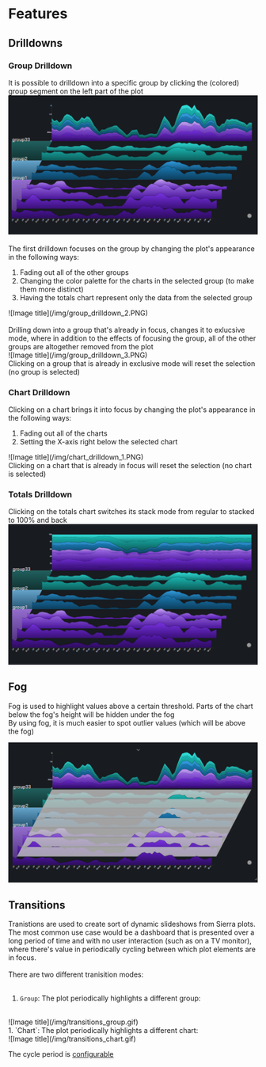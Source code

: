 # Features

## Drilldowns

### Group Drilldown
It is possible to drilldown into a specific group by clicking the (colored) group segment on the left part of the plot
<br>
![Image title](/img/group_drilldown_1.PNG)
<br>
<br>
The first drilldown focuses on the group by changing the plot's appearance in the following ways:
<ol>
<li>
Fading out all of the other groups
</li>
<li>
Changing the color palette for the charts in the selected group (to make them more distinct)
</li>
<li>
Having the totals chart represent only the data from the selected group
</li>
</ol>
![Image title](/img/group_drilldown_2.PNG)
<br>
<br>
Drilling down into a group that's already in focus, changes it to exlucsive mode, where in addition to the effects of focusing the group, all of the other groups are altogether removed from the plot
<br>
![Image title](/img/group_drilldown_3.PNG)
<br>
Clicking on a group that is already in exclusive mode will reset the selection (no group is selected)

### Chart Drilldown

Clicking on a chart brings it into focus by changing the plot's appearance in the following ways:
<ol>
<li>
Fading out all of the charts
</li>
<li>
Setting the X-axis right below the selected chart
</li>
</ol>
![Image title](/img/chart_drilldown_1.PNG)
<br>
Clicking on a chart that is already in focus will reset the selection (no chart is selected)

### Totals Drilldown

Clicking on the totals chart switches its stack mode from regular to stacked to 100% and back
<br>
![Image title](/img/totals_drilldown_1.PNG)


## Fog

Fog is used to highlight values above a certain threshold.  Parts of the chart below the fog's height will be hidden under the fog
<br>
By using fog, it is much easier to spot outlier values (which will be above the fog)

![Image title](/img/fog.PNG)

## Transitions

Tranistions are used to create sort of dynamic slideshows from Sierra plots.
<br>
The most common use case would be a dashboard that is presented over a long period of time and with no user interaction (such as on a TV monitor), where there's value in periodically cycling between which plot elements are in focus.
<br>
<br>
There are two different tranisition modes:
<br>
<br>
1. `Group`: The plot periodically highlights a different group:
<br>
![Image title](/img/transitions_group.gif)
<br>
1. `Chart`: The plot periodically highlights a different chart:
<br>
![Image title](/img/transitions_chart.gif)

The cycle period is [configurable](configuration_options.md#transitions)